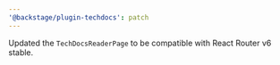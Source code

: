 ```yaml
---
'@backstage/plugin-techdocs': patch
---
```


Updated the `TechDocsReaderPage` to be compatible with React Router v6 stable.
